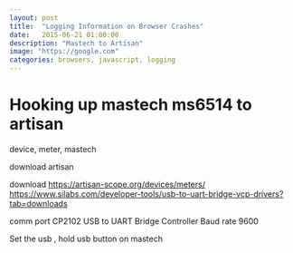 ```yaml
---
layout: post
title:  "Logging Information on Browser Crashes"
date:   2015-06-21 01:00:00
description: "Mastech to Artisan"
image: "https://google.com"
categories: browsers, javascript, logging
---
```


# Hooking up mastech ms6514 to artisan
device, meter, mastech

download artisan

download 
https://artisan-scope.org/devices/meters/
https://www.silabs.com/developer-tools/usb-to-uart-bridge-vcp-drivers?tab=downloads


comm port CP2102 USB to UART Bridge Controller
Baud rate 9600

Set the usb , hold usb button on mastech
